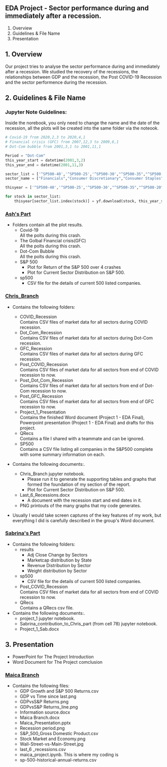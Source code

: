## EDA Project - Sector performance during and immediately after a recession.
1. Overview<br />
2. Guidelines & File Name<br />
3. Presentation<br />

## 1. Overview
Our project tries to analyse the sector performance during and immediately after a recession. We studied the recovery of the recessions, the relationships between GDP and the recession, the Post COVID-19 Recession and the sector performence during the recession.

## 2. Guidelines & File Name
### Jupyter Note Guidelines:<br />
Inside the norebook, you only need to change the name and the date of the recession, all the plots will be created into the same folder via the noteook.<br />
  ``` python
  # Covid-19 from 2020,2,3 to 2020,4,1
  # Financial crisis (GFC) from 2007,12,3 to 2009,6,1
  # Dot-Com bubble from 2001,3,1 to 2001,11,1

  Period = "Dot-Com"
  this_year_start = datetime(2001,3,2)
  this_year_end = datetime(2001,11,3)

  sector_list = ['^SP500-40','^SP500-25','^SP500-30',"^SP500-35","^SP500-20","^SP500-45","^SP500-15","^SP500-60","^SP500-50","^SP500-55","^GSPE"]
  sector_name = ["Financials","Consumer Discretionary","Consumer Staples","Health","Industrials","Information Tech","Materials","Real Estate","Tele Services","Utilities","Energy"]

  thisyear = ['^SP500-40','^SP500-25','^SP500-30',"^SP500-35","^SP500-20","^SP500-45","^SP500-15","^SP500-60","^SP500-50","^SP500-55","^GSPE"]

  for stock in sector_list: 
      thisyear[sector_list.index(stock)] = yf.download(stock, this_year_start, this_year_end)
  ```
### [Ash's Part](https://github.com/MAICATRAN/Group_Project1/tree/main/Ash's%20Part)
- Folders contain all the plot results.<br />
   - Covid-19<br />
      All the polts during this crash.<br />
   - The Golbal Financial crisis(GFC)<br />
      All the polts during this crash.<br />
   - Dot-Com Bubble<br />
      All the polts during this crash.<br />
   - S&P 500<br />
     - Plot for Return of the S&P 500 over 4 crashes <br />
     - Plot for Current Sector Distribution on S&P 500.<br />
   - sp500<br />
     - CSV file for the details of current 500 listed companies.<br />

### [Chris_Branch](https://github.com/MAICATRAN/Group_Project1/tree/main/Chris_Branch)
- Contains the following folders:<br />
   - COVID_Recession<br />
      Contains CSV files of market data for all sectors during COVID recession.<br />
   - Dot_Com_Recession<br />
      Contains CSV files of market data for all sectors during Dot-Com recession.<br />
   - GFC_Recession<br />
      Contains CSV files of market data for all sectors during GFC recession.<br />
   - Post_COVID_Recession<br />
      Contains CSV files of market data for all sectors from end of COVID recession to now.<br />
   - Post_Dot_Com_Recession<br />
      Contains CSV files of market data for all sectors from end of Dot-Com recession to now.<br />
   - Post_GFC_Recession<br />
      Contains CSV files of market data for all sectors from end of GFC recession to now.<br />
   - Project_1_Presentation<br />
      Contains the finished Word document (Project 1 - EDA Final), Powerpoint presentation (Project 1 - EDA Final) and drafts for this project.<br />
   - QRecs<br />
      Contains a file I shared with a teammate and can be ignored.<br />
   - SP500<br />
      Contains a CSV file listing all companies in the S&P500 complete with some summary information on each.<br />
      
      
- Contains the following documents:.<br />
   - Chris_Branch jupyter notebook.<br />
     - Please run it to generate the supporting tables and graphs that formed the foundation of my section of the report. <br />
     - Plot for Current Sector Distribution on S&P 500.<br />
   - Last_6_Recessions.docx<br />
     - A document with the recession start and end dates in it.<br />
   - PNG printouts of the many graphs that my code generates.<br />

- Usually I would take screen captures of the key features of my work, but everything I did is carefully described in the group's Word document.<br />

### [Sabrina's Part](https://github.com/MAICATRAN/Group_Project1/tree/main/Sabrina_part)
- Contains the following folders:<br />
   - results <br />
     - Adj Close Change by Sectors
     - Marketcap distribution by State
     - Revenue Distribution by Sector
     - Weight distribution by Sector
   - sp500<br />
     - CSV file for the details of current 500 listed companies.<br />
   - Post_COVID_Recession<br />
      Contains CSV files of market data for all sectors from end of COVID recession to now.<br />
    - QRecs<br />
      Contains a QRecs csv file.<br />
- Contains the following documents:.<br />
   - project_1 jupyter notebook.<br />
   - Sabrina_contribution_to_Chris_part (from cell 78) jupyter notebook.<br />
   - Project_1_Sab.docx<br />
## 3. Presentation
- PowerPoint for The Project Introduction<br />
- Word Document for The Project comclusion<br />


### [Maica Branch](https://github.com/MAICATRAN/Group_Project1/tree/main/maica-part)
- Contains the following files:<br />
   - GDP Growth and S&P 500 Returns.csv<br />
   - GDP vs Time since last.png<br />
   - GDPvsS&P Returns.png<br />
   - GDPvsS&P Returns_line.png<br />
   - Information source.docx<br />
   - Maica Branch.docx<br />
   - Maica_Presentation.pptx<br />
   - Recession period.png<br />
   - S&P_500_Gross Domestic Product.csv<br />
   - Stock Market and Economy.png<br />
   - Wall-Street-vs-Main-Street.jpg<br />
   - last_6 _recessions.csv<br />
   - maica_project.ipynb. This is where my coding is<br />
   - sp-500-historical-annual-returns.csv<br />

  

